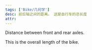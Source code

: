 ```yaml
---
tags: ['Bike/几何学']
desc: 前后轴之间的距离。 这是自行车的总长度
attr: 
---
```


Distance between front and rear axles.

This is the overall length of the bike.